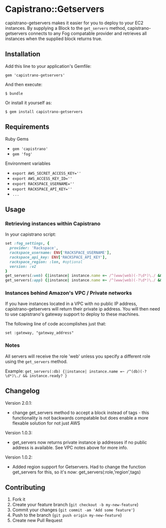 # Capistrano::Getservers

capistrano-getservers makes it easier for you to deploy to your EC2
instances.  By supplying a Block to the `get_servers` method,
capistrano-getservers connects to any Fog compatable provider and retrieves all instances  when the supplied block returns true.


## Installation

Add this line to your application's Gemfile:

    gem 'capistrano-getservers'

And then execute:

    $ bundle

Or install it yourself as:

    $ gem install capistrano-getservers

## Requirements
Ruby Gems
* `gem 'capistrano'`
* `gem 'fog'`

Environment variables
* `export AWS_SECRET_ACCESS_KEY=''`
* `export AWS_ACCESS_KEY_ID=''`
* `export RACKSPACE_USERNAME=''`
* `export RACKSPACE_API_KEY=''`
* `...`

## Usage

### Retrieving instances within Capistrano

In your capistrano script:
```ruby
set :fog_settings, {
  provider: 'Rackspace',
  rackspace_username: ENV['RACKSPACE_USERNAME'],
  rackspace_api_key: ENV['RACKSPACE_API_KEY'],
  rackspace_region: :lon, #optional
  version: :v2
}
get_servers(:web) {|instance| instance.name =~ /^(www|web)(-?\d*)\./ && instance.ready? }
get_servers(:app) {|instance| instance.name =~ /^(www|web)(-?\d*)\./ && instance.ready? }
```

### Instances behind Amazon's VPC / Private networks
If you have instances located in a VPC with no public IP address,
capistrano-getservers will return their private ip address. You will
then need to use capistrano's gateway support to deploy to these
machines.

The following line of code accomplishes just that:

```
set :gateway, "gateway_address"
```

### Notes

All servers will receive the role 'web' unless you specify a different
role using the `get_servers` method.

Example: `get_servers(:db) {|instance| instance.name =~ /^(db)(-?\d*)\./ && instance.ready? }`

## Changelog
Version 2.0.1:
* change get_servers method to accept a block instead of tags - this functionality is not backwards compatable but does enable a more flexable solution for not just AWS

Version 1.0.3:
* get_servers now returns private instance ip addresses if no public
  address is available. See VPC notes above for more info.

Version 1.0.2:
* Added region support for Getservers.  Had to change the function
  get_servers for this, so it's now: get_servers(:role,'region',tags)

## Contributing

1. Fork it
2. Create your feature branch (`git checkout -b my-new-feature`)
3. Commit your changes (`git commit -am 'Add some feature'`)
4. Push to the branch (`git push origin my-new-feature`)
5. Create new Pull Request

